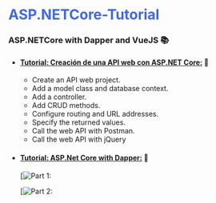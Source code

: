 # <span style="color: RoyalBlue">ASP.NETCore-Tutorial</span>
### ASP.NETCore with Dapper and VueJS :books:

- #### [Tutorial: Creación de una API web con ASP.NET Core:](https://docs.microsoft.com/es-es/aspnet/core/tutorials/first-web-api?view=aspnetcore-2.2&tabs=visual-studio) :memo:

  - Create an API web project.
  - Add a model class and database context.
  - Add a controller.
  - Add CRUD methods.
  - Configure routing and URL addresses.
  - Specify the returned values.
  - Call the web API with Postman.
  - Call the web API with jQuery

- #### [Tutorial: ASP.Net Core with Dapper:](https://dotnetcorecentral.com/blog/asp-net-core-web-api-application-with-dapper-part-1/) :memo:

  [![Part 1:](https://www.youtube.com/embed/F4faJc_mvII)
  <br>

  [![Part 2:](https://www.youtube.com/embed/f31p-TU4uV4)
  <br>
